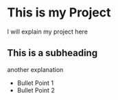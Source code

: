 # This is my Project
I will explain my project here

## This is a subheading
another explanation

* Bullet Point 1
* Bullet Point 2
